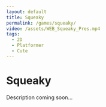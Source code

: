 ```yaml
---
layout: default
title: Squeaky
permalink: /games/squeaky/
video: /assets/WEB_Squeaky_Pres.mp4
tags:
  - 2D
  - Platformer
  - Cute
---
```



# Squeaky

Description coming soon...
